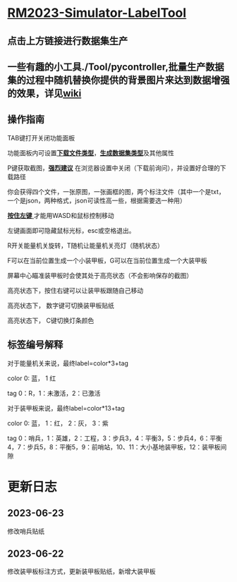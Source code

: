 # [RM2023-Simulator-LabelTool](https://SJTU-RoboMaster-Team.github.io/RM2023-Simulator-LabelTool.github.io)
## 点击上方链接进行数据集生产
## 一些有趣的小工具./Tool/pycontroller,批量生产数据集的过程中随机替换你提供的背景图片来达到数据增强的效果，详见[wiki](https://github.com/Spphire/RM-labeling-tool/wiki/PyController)
## 操作指南

TAB键打开关闭功能面板

功能面板内可设置<u>**下载文件类型**</u>，<u>**生成数据集类型**</u>及其他属性

P键获取截图，<u>**强烈建议**</u> 在浏览器设置中关闭（下载前询问），并设置好合理的下载路径

你会获得四个文件，一张原图，一张画框的图，两个标注文件（其中一个是txt，一个是json，两种格式，json可读性高一些，根据需要选一种用）

<u> **按住左键** </u>才能用WASD和鼠标控制移动

左键画面即可隐藏鼠标光标，esc或空格退出。

R开关能量机关旋转，T随机让能量机关亮灯（随机状态）

F可以在当前位置生成一个小装甲板，G可以在当前位置生成一个大装甲板

屏幕中心瞄准装甲板时会使其处于高亮状态（不会影响保存的截图）

高亮状态下，按住右键可以让装甲板跟随自己移动

高亮状态下， 数字键可切换装甲板贴纸

高亮状态下， C键切换灯条颜色

## 标签编号解释

对于能量机关来说，最终label=color*3+tag

color 0: 蓝， 1 红

tag 0：R，1：未激活，2：已激活

对于装甲板来说，最终label=color*13+tag

color 0: 蓝， 1：红， 2：灰， 3：紫

tag 0：哨兵，1：英雄，2：工程，3：步兵3，4：平衡3，5：步兵4，6：平衡4，7：步兵5，8：平衡5，9：前哨站，10、11：大小基地装甲板，12：装甲板间隙

# 更新日志
## 2023-06-23

修改哨兵贴纸

## 2023-06-22

修改装甲板标注方式，更新装甲板贴纸，新增大装甲板
